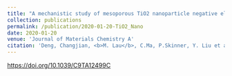```yaml
---
title: "A mechanistic study of mesoporous TiO2 nanoparticle negative electrode materials with varying crystallinity for lithium ion batteries"
collection: publications
permalink: /publication/2020-01-20-TiO2_Nano
date: 2020-01-20
venue: 'Journal of Materials Chemistry A'
citation: 'Deng, Changjian, <b>M. Lau</b>, C.Ma, P.Skinner, Y. Liu et al. "A mechanistic study of mesoporous TiO 2 nanoparticle negative electrode materials with varying crystallinity for lithium ion batteries." Journal of Materials Chemistry A 8.6 (2020): 3333-3343.'
---
```


<a href="https://doi.org/10.1039/C9TA12499C">https://doi.org/10.1039/C9TA12499C</a>
